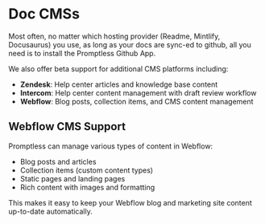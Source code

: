 # Doc CMSs

Most often, no matter which hosting provider (Readme, Mintlify, Docusaurus) you use, as long as your docs are sync-ed to github, all you need is to install the Promptless Github App.

We also offer beta support for additional CMS platforms including:
- **Zendesk**: Help center articles and knowledge base content
- **Intercom**: Help center content management with draft review workflow
- **Webflow**: Blog posts, collection items, and CMS content management

## Webflow CMS Support

Promptless can manage various types of content in Webflow:
- Blog posts and articles
- Collection items (custom content types)
- Static pages and landing pages
- Rich content with images and formatting

This makes it easy to keep your Webflow blog and marketing site content up-to-date automatically.
